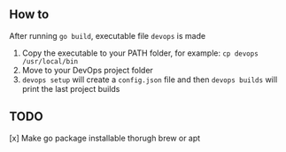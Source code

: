 ## How to

After running `go build`, executable file `devops` is made

1. Copy the executable to your PATH folder, for example: `cp devops /usr/local/bin`
2. Move to your DevOps project folder
3. `devops setup` will create a `config.json` file and then `devops builds` will print the last project builds

## TODO

[x] Make go package installable thorugh brew or apt